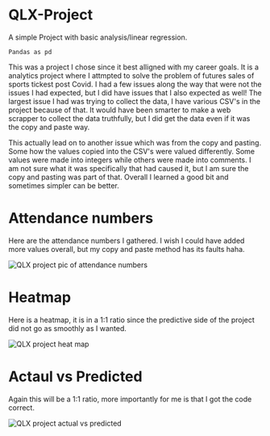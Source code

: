 # QLX-Project
A simple Project with basic analysis/linear regression.

```python:
Pandas as pd
```

This was a project I chose since it best alligned with my career goals. It is a analytics project where I attmpted to solve the problem of futures sales of sports tickest 
post Covid. I had a few issues along the way that were not the issues I had expected, but I did have issues that I also expected as well!
The largest issue I had was trying to collect the data, I have various CSV's in the project because of that. It would have been smarter to make a web scrapper to 
collect the data truthfully, but I did get the data even if it was the copy and paste way. 

This actually lead on to another issue which was from the copy and pasting. Some how the values copied into the CSV's were valued differently.
Some values were made into integers while others were made into comments. I am not sure what it was specifically that had caused it, but I am sure the copy and 
pasting was part of that. Overall I learned a good bit and sometimes simpler can be better.

# Attendance numbers
Here are the attendance numbers I gathered. I wish I could have added more values overall, but my copy and paste method has its faults haha.

![QLX project pic of attendance numbers](https://user-images.githubusercontent.com/53583290/110194906-1e1db180-7e09-11eb-86da-aff582488f3b.PNG)

# Heatmap 
Here is a heatmap, it is in a 1:1 ratio since the predictive side of the project did not go as smoothly as I wanted.

![QLX project heat map](https://user-images.githubusercontent.com/53583290/110194946-558c5e00-7e09-11eb-903a-e3c673e4d6a0.PNG)

# Actaul vs Predicted
Again this will be a 1:1 ratio, more importantly for me is that I got the code correct.

![QLX project actual vs predicted](https://user-images.githubusercontent.com/53583290/110194964-7bb1fe00-7e09-11eb-8a6f-c01702ab1c40.PNG)

<!--# Actual vs Predicted */
/* <img src="https://user-images.githubusercontent.com/53583290/110194964-7bb1fe00-7e09-11eb-8a6f-c01702ab1c40.PNG" height="400" width="400" /> -->
